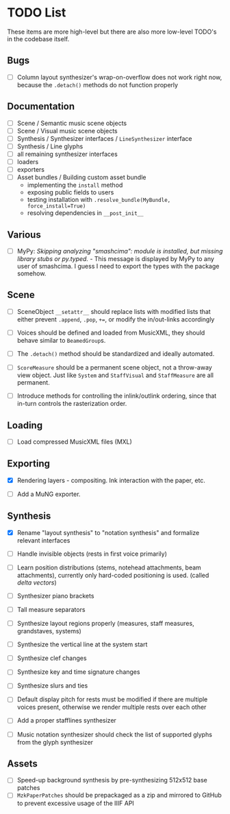 # TODO List

These items are more high-level but there are also more low-level TODO's in the codebase itself.


## Bugs

- [ ] Column layout synthesizer's wrap-on-overflow does not work right now, because the `.detach()` methods do not function properly


## Documentation

- [ ] Scene / Semantic music scene objects
- [ ] Scene / Visual music scene objects
- [ ] Synthesis / Synthesizer interfaces / `LineSynthesizer` interface
- [ ] Synthesis / Line glyphs
- [ ] all remaining synthesizer interfaces
- [ ] loaders
- [ ] exporters
- [ ] Asset bundles / Building custom asset bundle
    - implementing the `install` method
    - exposing public fields to users
    - testing installation with `.resolve_bundle(MyBundle, force_install=True)`
    - resolving dependencies in `__post_init__`


## Various

- [ ] MyPy: *Skipping analyzing "smashcima": module is installed, but missing library stubs or py.typed.* - This message is displayed by MyPy to any user of smashcima. I guess I need to export the types with the package somehow.


## Scene

- [ ] SceneObject `__setattr__` should replace lists with modified lists that either prevent `.append`, `.pop`, `+=`, or modify the in/out-links accordingly
- [ ] Voices should be defined and loaded from MusicXML, they should behave similar to `BeamedGroup`s.
- [ ] The `.detach()` method should be standardized and ideally automated.
- [ ] `ScoreMeasure` should be a permanent scene object, not a throw-away view object. Just like `System` and `StaffVisual` and `StaffMeasure` are all permanent.
- [ ] Introduce methods for controlling the inlink/outlink ordering, since that in-turn controls the rasterization order.


## Loading

- [ ] Load compressed MusicXML files (MXL)


## Exporting

- [x] Rendering layers - compositing. Ink interaction with the paper, etc.
- [ ] Add a MuNG exporter.


## Synthesis

- [x] Rename "layout synthesis" to "notation synthesis" and formalize relevant interfaces
- [ ] Handle invisible objects (rests in first voice primarily)
- [ ] Learn position distributions (stems, notehead attachments, beam attachments), currently only hard-coded positioning is used. (called *delta vectors*)
- [ ] Synthesizer piano brackets
- [ ] Tall measure separators
- [ ] Synthesize layout regions properly (measures, staff measures, grandstaves, systems)
- [ ] Synthesize the vertical line at the system start
- [ ] Synthesize clef changes
- [ ] Synthesize key and time signature changes
- [ ] Synthesize slurs and ties
- [ ] Default display pitch for rests must be modified if there are multiple voices present, otherwise we render multiple rests over each other
- [ ] Add a proper stafflines synthesizer
- [ ] Music notation synthesizer should check the list of supported glyphs from the glyph synthesizer


## Assets

- [ ] Speed-up background synthesis by pre-synthesizing 512x512 base patches
- [ ] `MzkPaperPatches` should be prepackaged as a zip and mirrored to GitHub to prevent excessive usage of the IIIF API
